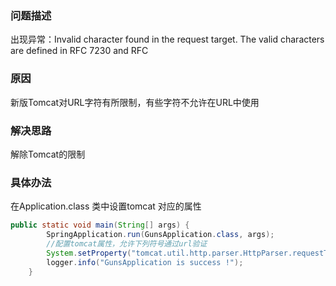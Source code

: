 ###  问题描述
出现异常：Invalid character found in the request target. The valid characters are defined in RFC 7230 and RFC
### 原因
新版Tomcat对URL字符有所限制，有些字符不允许在URL中使用
### 解决思路
解除Tomcat的限制
### 具体办法
在Application.class 类中设置tomcat 对应的属性
```java
public static void main(String[] args) {
        SpringApplication.run(GunsApplication.class, args);
        //配置tomcat属性，允许下列符号通过url验证
        System.setProperty("tomcat.util.http.parser.HttpParser.requestTargetAllow","|*&^%$#@!~");
        logger.info("GunsApplication is success !");
    }
```

